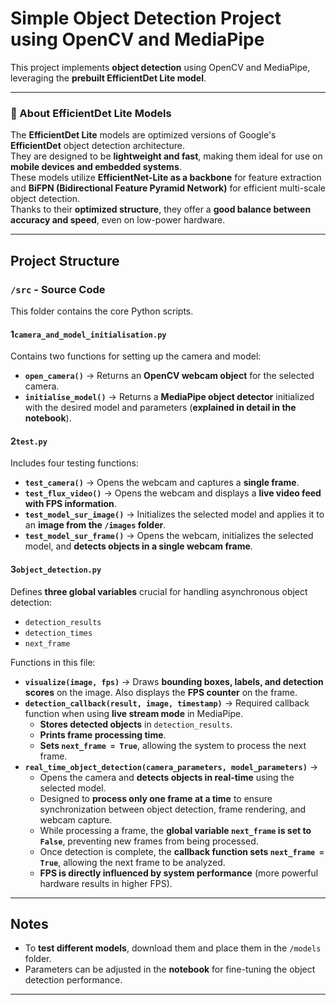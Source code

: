 # **Simple Object Detection Project using OpenCV and MediaPipe**

This project implements **object detection** using OpenCV and MediaPipe, leveraging the **prebuilt EfficientDet Lite model**.

---

### **📌 About EfficientDet Lite Models**
The **EfficientDet Lite** models are optimized versions of Google's **EfficientDet** object detection architecture.  
They are designed to be **lightweight and fast**, making them ideal for use on **mobile devices and embedded systems**.  
These models utilize **EfficientNet-Lite as a backbone** for feature extraction and **BiFPN (Bidirectional Feature Pyramid Network)** for efficient multi-scale object detection.  
Thanks to their **optimized structure**, they offer a **good balance between accuracy and speed**, even on low-power hardware.

---


## **Project Structure**


### **`/src` - Source Code**
This folder contains the core Python scripts.

#### **1️`camera_and_model_initialisation.py`**
Contains two functions for setting up the camera and model:
- **`open_camera()`** → Returns an **OpenCV webcam object** for the selected camera.
- **`initialise_model()`** → Returns a **MediaPipe object detector** initialized with the desired model and parameters (**explained in detail in the notebook**).

#### **2`test.py`**
Includes four testing functions:
- **`test_camera()`** → Opens the webcam and captures a **single frame**.
- **`test_flux_video()`** → Opens the webcam and displays a **live video feed with FPS information**.
- **`test_model_sur_image()`** → Initializes the selected model and applies it to an **image from the `/images` folder**.
- **`test_model_sur_frame()`** → Opens the webcam, initializes the selected model, and **detects objects in a single webcam frame**.

#### **3️`object_detection.py`**
Defines **three global variables** crucial for handling asynchronous object detection:
- `detection_results`
- `detection_times`
- `next_frame`

Functions in this file:
- **`visualize(image, fps)`** → Draws **bounding boxes, labels, and detection scores** on the image. Also displays the **FPS counter** on the frame.
- **`detection_callback(result, image, timestamp)`** → Required callback function when using **live stream mode** in MediaPipe.  
  - **Stores detected objects** in `detection_results`.  
  - **Prints frame processing time**.  
  - **Sets `next_frame = True`**, allowing the system to process the next frame.  
- **`real_time_object_detection(camera_parameters, model_parameters)`** →  
  - Opens the camera and **detects objects in real-time** using the selected model.  
  - Designed to **process only one frame at a time** to ensure synchronization between object detection, frame rendering, and webcam capture.  
  - While processing a frame, the **global variable `next_frame` is set to `False`**, preventing new frames from being processed.  
  - Once detection is complete, the **callback function sets `next_frame = True`**, allowing the next frame to be analyzed.  
  - **FPS is directly influenced by system performance** (more powerful hardware results in higher FPS).  

---

## **Notes**
- To **test different models**, download them and place them in the `/models` folder.
- Parameters can be adjusted in the **notebook** for fine-tuning the object detection performance.

---
